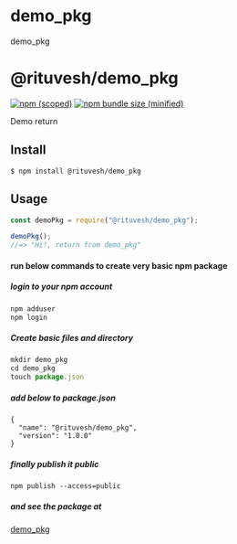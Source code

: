 # demo_pkg
demo_pkg


# @rituvesh/demo_pkg

[![npm (scoped)](https://img.shields.io/npm/v/@rituvesh/demo_pkg.svg)](https://www.npmjs.com/package/@rituvesh/demo_pkg)
[![npm bundle size (minified)](https://img.shields.io/bundlephobia/min/@rituvesh/demo_pkg.svg)](https://www.npmjs.com/package/@rituvesh/demo_pkg)

Demo return 
## Install

```
$ npm install @rituvesh/demo_pkg
```

## Usage

```js
const demoPkg = require("@rituvesh/demo_pkg");

demoPkg();
//=> "Hi!, return from demo_pkg"


```
#### run below commands to create very basic npm package
##### login to your npm account
```js
npm adduser
npm login
```
##### Create basic files and directory 
```js
mkdir demo_pkg
cd demo_pkg
touch package.json
```
##### add below to package.json 
```
{
  "name": "@rituvesh/demo_pkg",
  "version": "1.0.0"
}
```
##### finally publish it public
``` 
npm publish --access=public
```

##### and see the package at 

[demo_pkg](https://www.npmjs.com/package/@rituvesh/demo_pkg)

